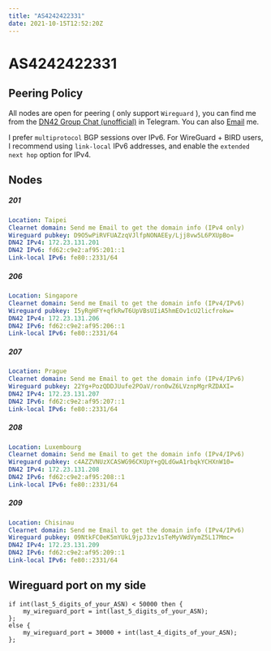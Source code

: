 ```yaml
---
title: "AS4242422331"
date: 2021-10-15T12:52:20Z
---
```

# AS4242422331

## Peering Policy

All nodes are open for peering ( only support `Wireguard` ), you can find me from the [DN42 Group Chat (unofficial)](https://t.me/Dn42Chat) in Telegram. You can also [Email](mailto:dn2331@williamgates.info) me.

I prefer `multiprotocol` BGP sessions over IPv6. For WireGuard + BIRD users, I recommend using `link-local` IPv6 addresses, and enable the `extended next hop` option for IPv4.

## Nodes

##### 201

```yaml
Location: Taipei
Clearnet domain: Send me Email to get the domain info (IPv4 only) 
Wireguard pubkey: D9O5wPiRVFUAZzqVJlfpNONAEEy/Ljj8vw5L6PXUpBo=
DN42 IPv4: 172.23.131.201
DN42 IPv6: fd62:c9e2:af95:201::1
Link-local IPv6: fe80::2331/64
```

##### 206

```yaml
Location: Singapore
Clearnet domain: Send me Email to get the domain info (IPv4/IPv6)
Wireguard pubkey: I5yRgHFY+qfkRwT6UpVBsUIiA5hmEOv1cU2licfrokw=
DN42 IPv4: 172.23.131.206
DN42 IPv6: fd62:c9e2:af95:206::1
Link-local IPv6: fe80::2331/64
```

##### 207

```yaml
Location: Prague
Clearnet domain: Send me Email to get the domain info (IPv4/IPv6)
Wireguard pubkey: 22Yg+PozQDDJUufe2POaV/ron0wZ6LVznpMgrRZDAXI=
DN42 IPv4: 172.23.131.207
DN42 IPv6: fd62:c9e2:af95:207::1
Link-local IPv6: fe80::2331/64
```
##### 208
```yaml
Location: Luxembourg
Clearnet domain: Send me Email to get the domain info (IPv4/IPv6)
Wireguard pubkey: c4AZZVNUzXCASWG96CKUpY+gQLdGwA1rbqkYCHXnW10=
DN42 IPv4: 172.23.131.208
DN42 IPv6: fd62:c9e2:af95:208::1
Link-local IPv6: fe80::2331/64
```

##### 209
```yaml
Location: Chisinau
Clearnet domain: Send me Email to get the domain info (IPv4/IPv6)
Wireguard pubkey: 09NtkFC0eK5mYUkL9jpJ3zv1sTeMyVWdVymZ5L17Mmc=
DN42 IPv4: 172.23.131.209
DN42 IPv6: fd62:c9e2:af95:209::1
Link-local IPv6: fe80::2331/64
```

## Wireguard port on my side

```clike
if int(last_5_digits_of_your_ASN) < 50000 then {
	my_wireguard_port = int(last_5_digits_of_your_ASN);
};
else {
	my_wireguard_port = 30000 + int(last_4_digits_of_your_ASN);
};
```


